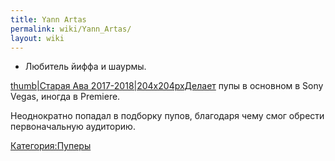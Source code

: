 ```yaml
---
title: Yann Artas
permalink: wiki/Yann_Artas/
layout: wiki
---
```


-   Любитель йиффа и шаурмы.

[thumb\|Старая Ава
2017-2018\|204x204pxДелает](Файл:Шаурма.jpg "wikilink") пупы в основном
в Sony Vegas, иногда в Premiere.

Неоднократно попадал в подборку пупов, благодаря чему смог обрести
первоначальную аудиторию.

[Категория:Пуперы](Категория:Пуперы "wikilink")
